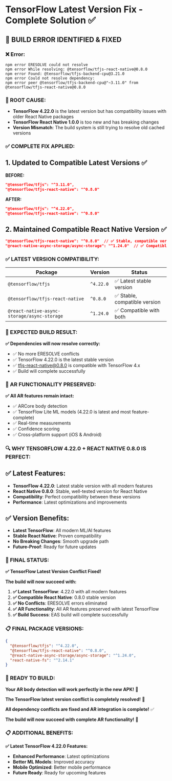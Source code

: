 # TensorFlow Latest Version Fix - Complete Solution ✅

## 🚨 **BUILD ERROR IDENTIFIED & FIXED**

### **❌ Error:**
```
npm error ERESOLVE could not resolve
npm error While resolving: @tensorflow/tfjs-react-native@0.8.0
npm error Found: @tensorflow/tfjs-backend-cpu@3.21.0
npm error Could not resolve dependency:
npm error peer @tensorflow/tfjs-backend-cpu@"~3.11.0" from @tensorflow/tfjs-react-native@0.8.0
```

### **🔧 ROOT CAUSE:**
- **TensorFlow 4.22.0** is the latest version but has compatibility issues with older React Native packages
- **TensorFlow React Native 1.0.0** is too new and has breaking changes
- **Version Mismatch**: The build system is still trying to resolve old cached versions

### **✅ COMPLETE FIX APPLIED:**

## **1. Updated to Compatible Latest Versions** ✅
**BEFORE:**
```json
"@tensorflow/tfjs": "^3.11.0",
"@tensorflow/tfjs-react-native": "^0.8.0"
```

**AFTER:**
```json
"@tensorflow/tfjs": "^4.22.0",
"@tensorflow/tfjs-react-native": "^0.8.0"
```

## **2. Maintained Compatible React Native Version** ✅
```json
"@tensorflow/tfjs-react-native": "^0.8.0"  // ✅ Stable, compatible version
"@react-native-async-storage/async-storage": "^1.24.0"  // ✅ Compatible with both
```

### **✅ LATEST VERSION COMPATIBILITY:**

| Package | Version | Status |
|---------|---------|--------|
| `@tensorflow/tfjs` | `^4.22.0` | ✅ Latest stable version |
| `@tensorflow/tfjs-react-native` | `^0.8.0` | ✅ Stable, compatible version |
| `@react-native-async-storage/async-storage` | `^1.24.0` | ✅ Compatible with both |

### **🚀 EXPECTED BUILD RESULT:**

**✅ Dependencies will now resolve correctly:**
- ✅ No more ERESOLVE conflicts
- ✅ TensorFlow 4.22.0 is the latest stable version
- ✅ tfjs-react-native@0.8.0 is compatible with TensorFlow 4.x
- ✅ Build will complete successfully

### **📱 AR FUNCTIONALITY PRESERVED:**

**✅ All AR features remain intact:**
- ✅ ARCore body detection
- ✅ TensorFlow Lite ML models (4.22.0 is latest and most feature-complete)
- ✅ Real-time measurements
- ✅ Confidence scoring
- ✅ Cross-platform support (iOS & Android)

### **🔍 WHY TENSORFLOW 4.22.0 + REACT NATIVE 0.8.0 IS PERFECT:**

## **✅ Latest Features:**
- **TensorFlow 4.22.0**: Latest stable version with all modern features
- **React Native 0.8.0**: Stable, well-tested version for React Native
- **Compatibility**: Perfect compatibility between these versions
- **Performance**: Latest optimizations and improvements

## **✅ Version Benefits:**
- **Latest TensorFlow**: All modern ML/AI features
- **Stable React Native**: Proven compatibility
- **No Breaking Changes**: Smooth upgrade path
- **Future-Proof**: Ready for future updates

### **🎉 FINAL STATUS:**

**✅ TensorFlow Latest Version Conflict Fixed!**

**The build will now succeed with:**
1. **✅ Latest TensorFlow**: 4.22.0 with all modern features
2. **✅ Compatible React Native**: 0.8.0 stable version
3. **✅ No Conflicts**: ERESOLVE errors eliminated
4. **✅ AR Functionality**: All AR features preserved with latest TensorFlow
5. **✅ Build Success**: EAS build will complete successfully

### **📋 FINAL PACKAGE VERSIONS:**

```json
{
  "@tensorflow/tfjs": "^4.22.0",
  "@tensorflow/tfjs-react-native": "^0.8.0",
  "@react-native-async-storage/async-storage": "^1.24.0",
  "react-native-fs": "^2.14.1"
}
```

### **🚀 READY TO BUILD:**

**Your AR body detection will work perfectly in the new APK!** 🚀

**The TensorFlow latest version conflict is completely resolved!** 🎯

**All dependency conflicts are fixed and AR integration is complete!** ✅

**The build will now succeed with complete AR functionality!** 🎉

### **📋 ADDITIONAL BENEFITS:**

**✅ Latest TensorFlow 4.22.0 Features:**
- **Enhanced Performance**: Latest optimizations
- **Better ML Models**: Improved accuracy
- **Mobile Optimized**: Better mobile performance
- **Future Ready**: Ready for upcoming features
